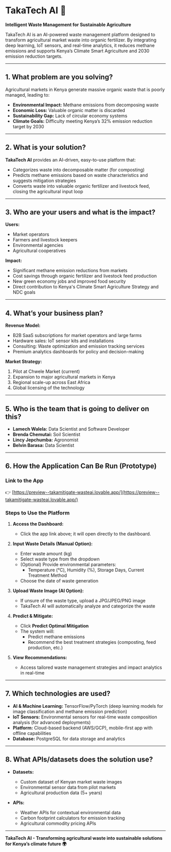 # TakaTech AI 🌱  

**Intelligent Waste Management for Sustainable Agriculture**  

TakaTech AI is an AI-powered waste management platform designed to transform agricultural market waste into organic fertilizer. By integrating deep learning, IoT sensors, and real-time analytics, it reduces methane emissions and supports Kenya’s Climate Smart Agriculture and 2030 emission reduction targets.  

---

## 1. What problem are you solving?  

Agricultural markets in Kenya generate massive organic waste that is poorly managed, leading to:  

- **Environmental Impact:** Methane emissions from decomposing waste  
- **Economic Loss:** Valuable organic matter is discarded  
- **Sustainability Gap:** Lack of circular economy systems  
- **Climate Goals:** Difficulty meeting Kenya’s 32% emission reduction target by 2030  

---

## 2. What is your solution?  

**TakaTech AI** provides an AI-driven, easy-to-use platform that:  

- Categorizes waste into decomposable matter (for composting)  
- Predicts methane emissions based on waste characteristics and suggests mitigation strategies  
- Converts waste into valuable organic fertilizer and livestock feed, closing the agricultural input loop  

---

## 3. Who are your users and what is the impact?  

**Users:**  
- Market operators  
- Farmers and livestock keepers  
- Environmental agencies  
- Agricultural cooperatives  

**Impact:**  
- Significant methane emission reductions from markets  
- Cost savings through organic fertilizer and livestock feed production  
- New green economy jobs and improved food security  
- Direct contribution to Kenya's Climate Smart Agriculture Strategy and NDC goals  

---

## 4. What’s your business plan?  

**Revenue Model:**  
- B2B SaaS subscriptions for market operators and large farms  
- Hardware sales: IoT sensor kits and installations  
- Consulting: Waste optimization and emission tracking services  
- Premium analytics dashboards for policy and decision-making  

**Market Strategy:**  
1. Pilot at Chwele Market (current)  
2. Expansion to major agricultural markets in Kenya  
3. Regional scale-up across East Africa  
4. Global licensing of the technology  

---

## 5. Who is the team that is going to deliver on this?  

- **Lamech Walela:** Data Scientist and Software Developer  
- **Brenda Chemutai:** Soil Scientist  
- **Lincy Jepchumba:** Agronomist  
- **Belvin Barasa:** Data Scientist  

---

## 6. How the Application Can Be Run (Prototype)  

### **Link to the App**  
👉 [https://preview--takamitigate-wasteai.lovable.app/](https://preview--takamitigate-wasteai.lovable.app/)  

### **Steps to Use the Platform**  
1. **Access the Dashboard:**  
   - Click the app link above; it will open directly to the dashboard.  

2. **Input Waste Details (Manual Option):**  
   - Enter waste amount (kg)  
   - Select waste type from the dropdown  
   - (Optional) Provide environmental parameters:  
     - Temperature (°C), Humidity (%), Storage Days, Current Treatment Method  
   - Choose the date of waste generation  

3. **Upload Waste Image (AI Option):**  
   - If unsure of the waste type, upload a JPG/JPEG/PNG image  
   - TakaTech AI will automatically analyze and categorize the waste  

4. **Predict & Mitigate:**  
   - Click **Predict Optimal Mitigation**  
   - The system will:  
     - Predict methane emissions  
     - Recommend the best treatment strategies (composting, feed production, etc.)  

5. **View Recommendations:**  
   - Access tailored waste management strategies and impact analytics in real-time  

---

## 7. Which technologies are used?  

- **AI & Machine Learning:** TensorFlow/PyTorch (deep learning models for image classification and methane emission prediction)  
- **IoT Sensors:** Environmental sensors for real-time waste composition analysis (for advanced deployments)  
- **Platform:** Cloud-based backend (AWS/GCP), mobile-first app with offline capabilities  
- **Database:** PostgreSQL for data storage and analytics  

---

## 8. What APIs/datasets does the solution use?  

- **Datasets:**  
  - Custom dataset of Kenyan market waste images  
  - Environmental sensor data from pilot markets  
  - Agricultural production data (5+ years)  

- **APIs:**  
  - Weather APIs for contextual environmental data  
  - Carbon footprint calculators for emission tracking  
  - Agricultural commodity pricing APIs  

---

**TakaTech AI - Transforming agricultural waste into sustainable solutions for Kenya’s climate future 🌍**  
